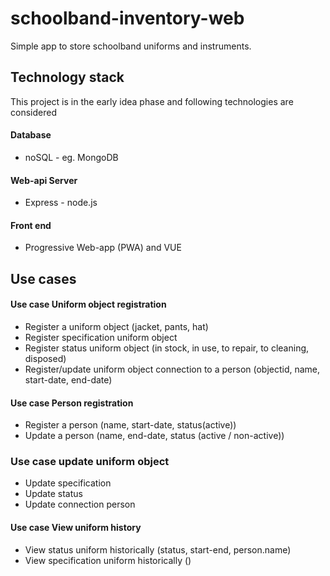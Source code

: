 # schoolband-inventory-web
Simple app to store schoolband uniforms and instruments.


## Technology stack
This project is in the early idea phase and following technologies are considered
#### Database
* noSQL - eg. MongoDB

#### Web-api Server
* Express - node.js

#### Front end
* Progressive Web-app (PWA) and VUE 


## Use cases

#### Use case Uniform object registration
* Register a uniform object (jacket, pants, hat)
* Register specification uniform object
* Register status uniform object (in stock, in use, to repair, to cleaning, disposed)
* Register/update uniform object connection to a person (objectid, name, start-date, end-date)

#### Use case Person registration
* Register a person (name, start-date, status(active))
* Update a person (name, end-date, status (active / non-active))


### Use case update uniform object
* Update specification
* Update status
* Update connection person

#### Use case View uniform history
* View status uniform historically (status, start-end, person.name)
* View specification uniform historically ()
